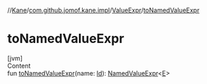 //[Kane](../../index.md)/[com.github.jomof.kane.impl](../index.md)/[ValueExpr](index.md)/[toNamedValueExpr](to-named-value-expr.md)



# toNamedValueExpr  
[jvm]  
Content  
fun [toNamedValueExpr](to-named-value-expr.md)(name: [Id](../index.md#%5Bcom.github.jomof.kane.impl%2FId%2F%2F%2FPointingToDeclaration%2F%5D%2FClasslikes%2F-1360800654)): [NamedValueExpr](../-named-value-expr/index.md)<[E](index.md)>  



